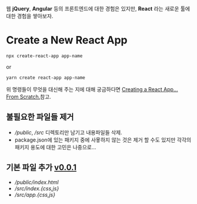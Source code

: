 웹 **jQuery**, **Angular** 등의 프론트엔드에 대한 경험은 있지만, **React** 라는 새로운 툴에 대한 경험을 쌓아보자.

# Create a New React App

```
npx create-react-app app-name
```

or

```
yarn create react-app app-name
```

위 명령들이 무엇을 대신해 주는 지에 대해 궁금하다면 [Creating a React App… From Scratch.](https://medium.com/@JedaiSaboteur/creating-a-react-app-from-scratch-f3c693b84658)참고.

## 불필요한 파일들 제거

* */public*, */src* 디렉토리만 남기고 내용파일들 삭제.
* package.json에 있는 패키지 중에 사욯하지 않는 것은 제거 할 수도 있지만 각각의 패키지 용도에 대한 고민은 나중으로...

## 기본 파일 추가 [v0.0.1](https://github.com/jihoekim/wanted-pre-onboarding-challenge-fe-1/releases/tag/v0.0.1)

* */public/index.html*
* */src/index.{css,js}* 
* */src/app.{css,js}*
